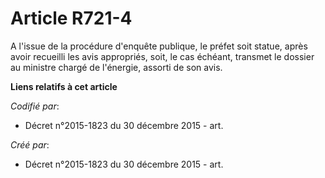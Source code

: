 # Article R721-4

A l'issue de la procédure d'enquête publique, le préfet soit statue, après avoir recueilli les avis appropriés, soit, le cas
échéant, transmet le dossier au ministre chargé de l'énergie, assorti de son avis.

**Liens relatifs à cet article**

_Codifié par_:

  - Décret n°2015-1823 du 30 décembre 2015 - art.

_Créé par_:

  - Décret n°2015-1823 du 30 décembre 2015 - art.
